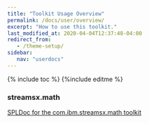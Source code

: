 ```yaml
---
title: "Toolkit Usage Overview"
permalink: /docs/user/overview/
excerpt: "How to use this toolkit."
last_modified_at: 2020-04-04T12:37:48-04:00
redirect_from:
   - /theme-setup/
sidebar:
   nav: "userdocs"
---
```

{% include toc %}
{%include editme %}


### streamsx.math


[SPLDoc for the com.ibm.streamsx.math toolkit](https://ibmstreams.github.io/streamsx.math/doc/spldoc/html/index.html)




